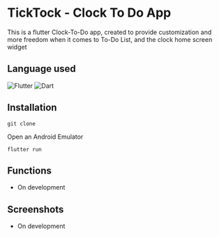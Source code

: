 # TickTock - Clock To Do App

This is a flutter Clock-To-Do app, created to provide customization and more freedom when it comes to To-Do List, and the clock home screen widget

## Language used

<img alt="Flutter" src="https://img.shields.io/badge/Flutter%20-%2302569B.svg?&style=for-the-badge&logo=Flutter&logoColor=white" />

<img alt="Dart" src="https://img.shields.io/badge/dart-%230175C2.svg?&style=for-the-badge&logo=dart&logoColor=white"/>

## Installation
```
git clone
```

Open an Android Emulator

```
flutter run
```

## Functions

- On development

## Screenshots

- On development
